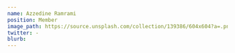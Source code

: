 ```yaml
---
name: Azzedine Ramrami
position: Member
image_path: https://source.unsplash.com/collection/139386/604x604?a=.png
twitter: -
blurb: 
---
```

